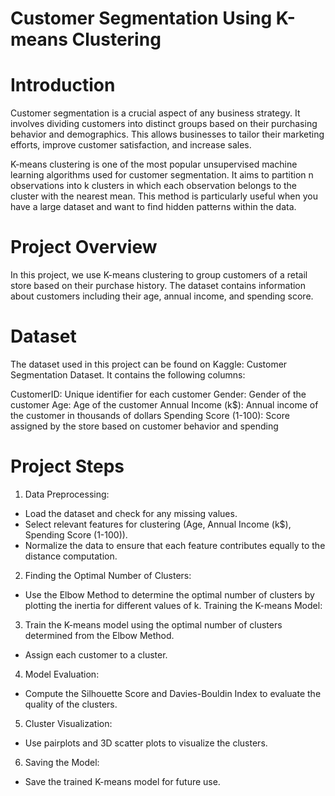 # Customer Segmentation Using K-means Clustering
# Introduction
Customer segmentation is a crucial aspect of any business strategy. It involves dividing customers into distinct groups based on their purchasing behavior and demographics. This allows businesses to tailor their marketing efforts, improve customer satisfaction, and increase sales.

K-means clustering is one of the most popular unsupervised machine learning algorithms used for customer segmentation. It aims to partition n observations into k clusters in which each observation belongs to the cluster with the nearest mean. This method is particularly useful when you have a large dataset and want to find hidden patterns within the data.

# Project Overview
In this project, we use K-means clustering to group customers of a retail store based on their purchase history. The dataset contains information about customers including their age, annual income, and spending score.

# Dataset
The dataset used in this project can be found on Kaggle: Customer Segmentation Dataset. It contains the following columns:

CustomerID: Unique identifier for each customer
Gender: Gender of the customer
Age: Age of the customer
Annual Income (k$): Annual income of the customer in thousands of dollars
Spending Score (1-100): Score assigned by the store based on customer behavior and spending
# Project Steps
1. Data Preprocessing:

- Load the dataset and check for any missing values.
- Select relevant features for clustering (Age, Annual Income (k$), Spending Score (1-100)).
- Normalize the data to ensure that each feature contributes equally to the distance computation.
2. Finding the Optimal Number of Clusters:

- Use the Elbow Method to determine the optimal number of clusters by plotting the inertia for different values of k.
Training the K-means Model:

3. Train the K-means model using the optimal number of clusters determined from the Elbow Method.
- Assign each customer to a cluster.
4. Model Evaluation:

- Compute the Silhouette Score and Davies-Bouldin Index to evaluate the quality of the clusters.
5. Cluster Visualization:

- Use pairplots and 3D scatter plots to visualize the clusters.
6. Saving the Model:

- Save the trained K-means model for future use.
